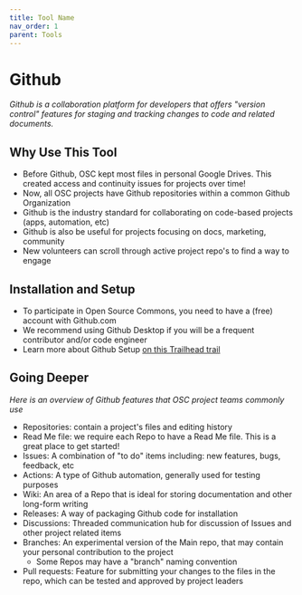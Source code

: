 ```yaml
---
title: Tool Name
nav_order: 1
parent: Tools
---
```


# Github
_Github is a collaboration platform for developers that offers "version control" features for staging and tracking changes to code and related documents._

##  Why Use This Tool
- Before Github, OSC kept most files in personal Google Drives.  This created access and continuity issues for projects over time!
- Now, all OSC projects have Github repositories within a common Github Organization
- Github is the industry standard for collaborating on code-based projects (apps, automation, etc)
- Github is also be useful for projects focusing on docs, marketing, community
- New volunteers can scroll through active project repo's to find a way to engage

## Installation and Setup
- To participate in Open Source Commons, you need to have a (free) account with Github.com
- We recommend using Github Desktop if you will be a frequent contributor and/or code engineer
- Learn more about Github Setup [on this Trailhead trail](https://trailhead.salesforce.com/en/content/learn/trails/set-up-your-workspace-and-install-developer-tools)

## Going Deeper
_Here is an overview of Github features that OSC project teams commonly use_
- Repositories: contain a project's files and editing history
- Read Me file: we require each Repo to have a Read Me file.  This is a great place to get started!
- Issues: A combination of "to do" items including: new features, bugs, feedback, etc
- Actions: A type of Github automation, generally used for testing purposes
- Wiki: An area of a Repo that is ideal for storing documentation and other long-form writing
- Releases: A way of packaging Github code for installation
- Discussions: Threaded communication hub for discussion of Issues and other project related items
- Branches: An experimental version of the Main repo, that may contain your personal contribution to the project
  - Some Repos may have a "branch" naming convention
- Pull requests: Feature for submitting your changes to the files in the repo, which can be tested and approved by project leaders
